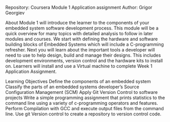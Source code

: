 Repository: Coursera Module 1 Application assignment
Author:     Grigor Georgiev

About
Module 1 will introduce the learner to the components of your embedded system software development process. This module will be a quick overview for many topics with detailed analysis to follow in later modules and courses. We start with defining the hardware and software building blocks of Embedded Systems which will include a C-programming refresher. Next you will learn about the important tools a developer will need to use to help design, build and manage their designs. This includes development environments, version control and the hardware kits to install on. Learners will install and use a Virtual machine to complete Week 1 Application Assignment.

Learning Objectives
Define the components of an embedded system
Classify the parts of an embedded systems developer’s Source Configuration Management (SCM)
Apply Git Version Control to software projects
Write a simple programming assignment that prints statistics to the command line using a variety of c-programming operators and features.
Perform Compilation with GCC and execute output files from the command line.
Use git Version control to create a repository to version control code.

